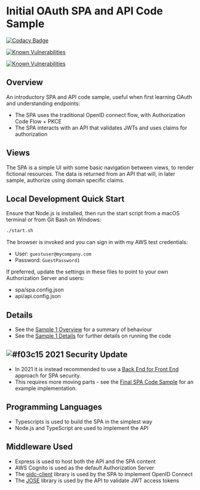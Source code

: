 # Initial OAuth SPA and API Code Sample

[![Codacy Badge](https://app.codacy.com/project/badge/Grade/7a56644ad31e4cb5895f732cf07a86ce)](https://www.codacy.com/gh/gary-archer/oauth.websample1/dashboard?utm_source=github.com&amp;utm_medium=referral&amp;utm_content=gary-archer/oauth.websample1&amp;utm_campaign=Badge_Grade)

[![Known Vulnerabilities](https://snyk.io/test/github/gary-archer/oauth.websample1/badge.svg?targetFile=spa/package.json)](https://snyk.io/test/github/gary-archer/oauth.websample1?targetFile=spa/package.json&x=1)

[![Known Vulnerabilities](https://snyk.io/test/github/gary-archer/oauth.websample1/badge.svg?targetFile=api/package.json)](https://snyk.io/test/github/gary-archer/oauth.websample1?targetFile=api/package.json&x=1)

## Overview

An introductory SPA and API code sample, useful when first learning OAuth and understanding endpoints:

- The SPA uses the traditional OpenID connect flow, with Authorization Code Flow + PKCE
- The SPA interacts with an API that validates JWTs and uses claims for authorization

## Views

The SPA is a simple UI with some basic navigation between views, to render fictional resources.
The data is returned from an API that will, in later sample, authorize using domain specific claims.

## Local Development Quick Start

Ensure that Node.js is installed, then run the start script from a macOS terminal or from Git Bash on Windows:

```bash
./start.sh
```

The browser is invoked and you can sign in with my AWS test credentials:

- User: `guestuser@mycompany.com`
- Password: `GuestPassword1`

If preferred, update the settings in these files to point to your own Authorization Server and users:

- spa/spa.config.json
- api/api.config.json

## Details

* See the [Sample 1 Overview](https://authguidance.com/2017/09/24/basicspa-overview/) for a summary of behaviour
* See the [Sample 1 Details](https://authguidance.com/2017/09/25/basicspa-execution/) for further details on running the code

## ![#f03c15](https://via.placeholder.com/15/f03c15/000000?text=+) 2021 Security Update

- In 2021 it is instead recommended to use a [Back End for Front End](https://authguidance.com/2019/09/09/spa-back-end-for-front-end/) approach for SPA security.
- This requires more moving parts - see the [Final SPA Code Sample](https://github.com/gary-archer/oauth.websample.final) for an example implementation.

## Programming Languages

* Typescripts is used to build the SPA in the simplest way
* Node.js and TypeScript are used to implement the API

## Middleware Used

* Express is used to host both the API and the SPA content
* AWS Cognito is used as the default Authorization Server
* The [oidc-client](https://github.com/IdentityModel/oidc-client-js) library is used by the SPA to implement OpenID Connect
* The [JOSE](https://github.com/panva/jose) library is used by the API to validate JWT access tokens
